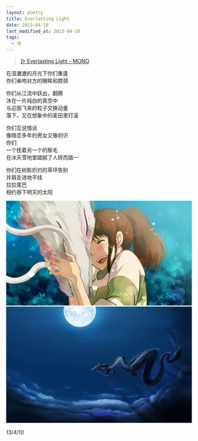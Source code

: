 ```yaml
---
layout: poetry
title: Everlasting Light
date: 2013-04-10
last_modified_at: 2013-04-10
tags:
  - 诗
---
```


> [▷ Everlasting Light - MONO](https://music.163.com/song?id=776677)

在湿漉漉的月光下你们重逢<br>
你们亲吻对方的眼眸和脖颈

你们从江流中跃出，翻腾<br>
沐在一片纯白的真空中<br>
与迎面飞来的粒子交换动量<br>
落下，又在想象中的麦田里打滚

你们互说情话<br>
像暗恋多年的男女又像初识<br>
你们<br>
一个抚着另一个的鬃毛<br>
在冰天雪地里踏腻了人转而踏一

你们在树影炽灼的草坪告别<br>
并肩走进地平线<br>
拉拉尾巴<br>
相约吞下明天的太阳

![](/assets/img/spirited-away-1.jpg)
![](/assets/img/spirited-away-2.jpg)

13/4/10
